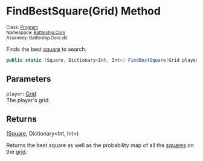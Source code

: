 # FindBestSquare(Grid) Method

<sub>Class: [Program](../Program.md)  
Namespace: [Battleship.Core](../../Battleship.Core.md)  
Assembly: Battleship.Core.dll</sub>

Finds the best [square](../../Square/Square.md) to search.

```cs
public static (Square, Dictionary<Int, Int>) FindBestSquare(Grid player)
```

## Parameters

`player`: [Grid](../../Grid/Grid.md)  
The player's grid.

## Returns

([Square](../../Square/Square.md), Dictionary<Int, Int>)

Returns the best square as well as the probability map of all the [squares](../../Square/Square.md) on the [grid](../../Grid/Grid.md).